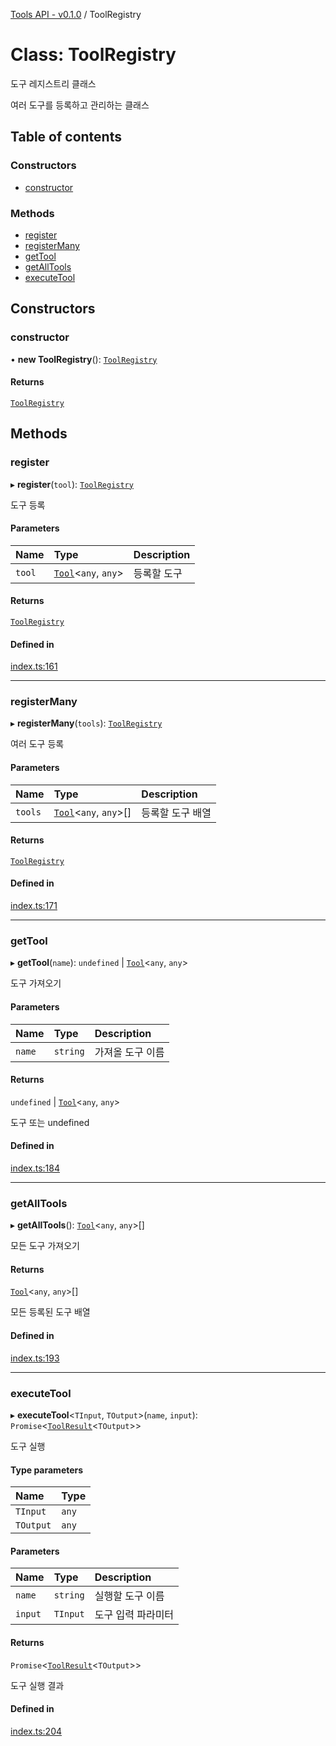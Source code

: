 [Tools API - v0.1.0](/api-reference/tools/) / ToolRegistry

# Class: ToolRegistry

도구 레지스트리 클래스

여러 도구를 등록하고 관리하는 클래스

## Table of contents

### Constructors

- [constructor](#constructor)

### Methods

- [register](#register)
- [registerMany](#registermany)
- [getTool](#gettool)
- [getAllTools](#getalltools)
- [executeTool](#executetool)

## Constructors

### <a id="constructor" name="constructor"></a> constructor

• **new ToolRegistry**(): [`ToolRegistry`]()

#### Returns

[`ToolRegistry`]()

## Methods

### <a id="register" name="register"></a> register

▸ **register**(`tool`): [`ToolRegistry`]()

도구 등록

#### Parameters

| Name | Type | Description |
| :------ | :------ | :------ |
| `tool` | [`Tool`](/api-reference/tools/interfaces/Tool.md)\<`any`, `any`\> | 등록할 도구 |

#### Returns

[`ToolRegistry`]()

#### Defined in

[index.ts:161](https://github.com/robotaio/robota/blob/main/packages/tools/src/index.ts#L161)

___

### <a id="registermany" name="registermany"></a> registerMany

▸ **registerMany**(`tools`): [`ToolRegistry`]()

여러 도구 등록

#### Parameters

| Name | Type | Description |
| :------ | :------ | :------ |
| `tools` | [`Tool`](/api-reference/tools/interfaces/Tool.md)\<`any`, `any`\>[] | 등록할 도구 배열 |

#### Returns

[`ToolRegistry`]()

#### Defined in

[index.ts:171](https://github.com/robotaio/robota/blob/main/packages/tools/src/index.ts#L171)

___

### <a id="gettool" name="gettool"></a> getTool

▸ **getTool**(`name`): `undefined` \| [`Tool`](/api-reference/tools/interfaces/Tool.md)\<`any`, `any`\>

도구 가져오기

#### Parameters

| Name | Type | Description |
| :------ | :------ | :------ |
| `name` | `string` | 가져올 도구 이름 |

#### Returns

`undefined` \| [`Tool`](/api-reference/tools/interfaces/Tool.md)\<`any`, `any`\>

도구 또는 undefined

#### Defined in

[index.ts:184](https://github.com/robotaio/robota/blob/main/packages/tools/src/index.ts#L184)

___

### <a id="getalltools" name="getalltools"></a> getAllTools

▸ **getAllTools**(): [`Tool`](/api-reference/tools/interfaces/Tool.md)\<`any`, `any`\>[]

모든 도구 가져오기

#### Returns

[`Tool`](/api-reference/tools/interfaces/Tool.md)\<`any`, `any`\>[]

모든 등록된 도구 배열

#### Defined in

[index.ts:193](https://github.com/robotaio/robota/blob/main/packages/tools/src/index.ts#L193)

___

### <a id="executetool" name="executetool"></a> executeTool

▸ **executeTool**\<`TInput`, `TOutput`\>(`name`, `input`): `Promise`\<[`ToolResult`](/api-reference/tools/interfaces/ToolResult.md)\<`TOutput`\>\>

도구 실행

#### Type parameters

| Name | Type |
| :------ | :------ |
| `TInput` | `any` |
| `TOutput` | `any` |

#### Parameters

| Name | Type | Description |
| :------ | :------ | :------ |
| `name` | `string` | 실행할 도구 이름 |
| `input` | `TInput` | 도구 입력 파라미터 |

#### Returns

`Promise`\<[`ToolResult`](/api-reference/tools/interfaces/ToolResult.md)\<`TOutput`\>\>

도구 실행 결과

#### Defined in

[index.ts:204](https://github.com/robotaio/robota/blob/main/packages/tools/src/index.ts#L204)

